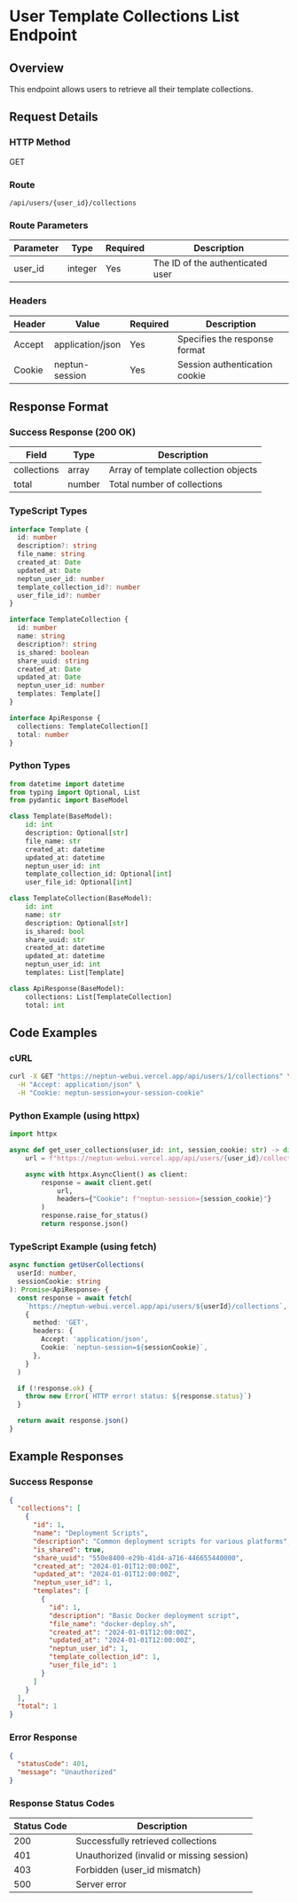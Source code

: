 # User Template Collections List Endpoint

## Overview

This endpoint allows users to retrieve all their template collections.

## Request Details

### HTTP Method

GET

### Route

`/api/users/{user_id}/collections`

### Route Parameters

| Parameter | Type    | Required | Description                      |
| --------- | ------- | -------- | -------------------------------- |
| user_id   | integer | Yes      | The ID of the authenticated user |

### Headers

| Header | Value            | Required | Description                   |
| ------ | ---------------- | -------- | ----------------------------- |
| Accept | application/json | Yes      | Specifies the response format |
| Cookie | neptun-session   | Yes      | Session authentication cookie |

## Response Format

### Success Response (200 OK)

| Field       | Type   | Description                          |
| ----------- | ------ | ------------------------------------ |
| collections | array  | Array of template collection objects |
| total       | number | Total number of collections          |

### TypeScript Types

```typescript
interface Template {
  id: number
  description?: string
  file_name: string
  created_at: Date
  updated_at: Date
  neptun_user_id: number
  template_collection_id?: number
  user_file_id?: number
}

interface TemplateCollection {
  id: number
  name: string
  description?: string
  is_shared: boolean
  share_uuid: string
  created_at: Date
  updated_at: Date
  neptun_user_id: number
  templates: Template[]
}

interface ApiResponse {
  collections: TemplateCollection[]
  total: number
}
```

### Python Types

```python
from datetime import datetime
from typing import Optional, List
from pydantic import BaseModel

class Template(BaseModel):
    id: int
    description: Optional[str]
    file_name: str
    created_at: datetime
    updated_at: datetime
    neptun_user_id: int
    template_collection_id: Optional[int]
    user_file_id: Optional[int]

class TemplateCollection(BaseModel):
    id: int
    name: str
    description: Optional[str]
    is_shared: bool
    share_uuid: str
    created_at: datetime
    updated_at: datetime
    neptun_user_id: int
    templates: List[Template]

class ApiResponse(BaseModel):
    collections: List[TemplateCollection]
    total: int
```

## Code Examples

### cURL

```bash
curl -X GET "https://neptun-webui.vercel.app/api/users/1/collections" \
  -H "Accept: application/json" \
  -H "Cookie: neptun-session=your-session-cookie"
```

### Python Example (using httpx)

```python
import httpx

async def get_user_collections(user_id: int, session_cookie: str) -> dict:
    url = f"https://neptun-webui.vercel.app/api/users/{user_id}/collections"

    async with httpx.AsyncClient() as client:
        response = await client.get(
            url,
            headers={"Cookie": f"neptun-session={session_cookie}"}
        )
        response.raise_for_status()
        return response.json()
```

### TypeScript Example (using fetch)

```typescript
async function getUserCollections(
  userId: number,
  sessionCookie: string
): Promise<ApiResponse> {
  const response = await fetch(
    `https://neptun-webui.vercel.app/api/users/${userId}/collections`,
    {
      method: 'GET',
      headers: {
        Accept: 'application/json',
        Cookie: `neptun-session=${sessionCookie}`,
      },
    }
  )

  if (!response.ok) {
    throw new Error(`HTTP error! status: ${response.status}`)
  }

  return await response.json()
}
```

## Example Responses

### Success Response

```json
{
  "collections": [
    {
      "id": 1,
      "name": "Deployment Scripts",
      "description": "Common deployment scripts for various platforms",
      "is_shared": true,
      "share_uuid": "550e8400-e29b-41d4-a716-446655440000",
      "created_at": "2024-01-01T12:00:00Z",
      "updated_at": "2024-01-01T12:00:00Z",
      "neptun_user_id": 1,
      "templates": [
        {
          "id": 1,
          "description": "Basic Docker deployment script",
          "file_name": "docker-deploy.sh",
          "created_at": "2024-01-01T12:00:00Z",
          "updated_at": "2024-01-01T12:00:00Z",
          "neptun_user_id": 1,
          "template_collection_id": 1,
          "user_file_id": 1
        }
      ]
    }
  ],
  "total": 1
}
```

### Error Response

```json
{
  "statusCode": 401,
  "message": "Unauthorized"
}
```

### Response Status Codes

| Status Code | Description                               |
| ----------- | ----------------------------------------- |
| 200         | Successfully retrieved collections        |
| 401         | Unauthorized (invalid or missing session) |
| 403         | Forbidden (user_id mismatch)              |
| 500         | Server error                              |
